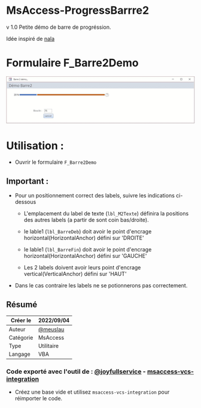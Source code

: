 # MsAccess-ProgressBarrre2

v 1.0 Petite démo de barre de progréssion.

Idée inspiré de [nala](https://github.com/volitank/nala)

# Formulaire F_Barre2Demo

![Formulaire de démarrage](Doc/F_Demo.gif)

# Utilisation :

- Ouvrir le formulaire `F_Barre2Demo`

## Important :

- Pour un positionnement correct des labels, suivre les indications ci-dessous
    - L'emplacement du label de texte (`lbl_M2Texte`) définira la positions des autres labels (a partir de sont coin bas/droite).

    - le lable1 (`lbl_BarreDeb`) doit avoir le point d'encrage horizontal(HorizontalAnchor) défini sur 'DROITE'
    - le lable1 (`lbl_BarreFin`) doit avoir le point d'encrage horizontal(HorizontalAnchor) défini sur 'GAUCHE'
    - Les 2 labels doivent avoir leurs point d'encrage vertical(VerticalAnchor) défini sur 'HAUT'
- Dans le cas contraire les labels ne se potionnerons pas correctement.

## Résumé

|   Créer le|   2022/09/04|
| - | - |
|   Auteur| [@meuslau](https://github.com/meuslaur)|
|   Catégorie|   MsAccess|
|   Type|   Utilitaire|
|   Langage|   VBA|

### Code exporté avec l'outil de : [@joyfullservice](https://github.com/joyfullservice) - [msaccess-vcs-integration](https://github.com/joyfullservice/msaccess-vcs-integration)

- Créez une base vide et utilisez `msaccess-vcs-integration` pour réimporter le code.
